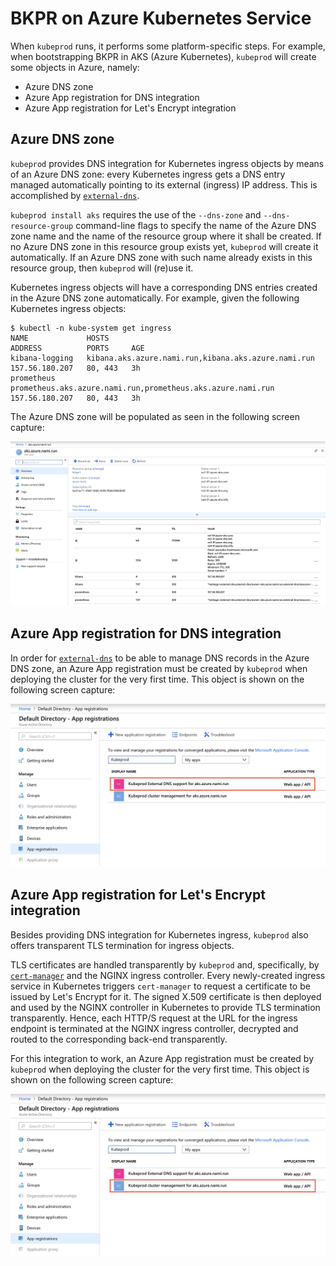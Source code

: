 # BKPR on Azure Kubernetes Service

When `kubeprod` runs, it performs some platform-specific steps. For example, when bootstrapping BKPR in AKS (Azure Kubernetes), `kubeprod` will create some objects in Azure, namely:

* Azure DNS zone
* Azure App registration for DNS integration
* Azure App registration for Let's Encrypt integration

## Azure DNS zone

`kubeprod` provides DNS integration for Kubernetes ingress objects by means of an Azure DNS zone: every Kubernetes ingress gets a DNS entry managed automatically pointing to its external (ingress) IP address. This is accomplished by [`external-dns`](https://bitnami.com/stack/external-dns/containers).

`kubeprod install aks` requires the use of the `--dns-zone` and `--dns-resource-group` command-line flags to specify the name of the Azure DNS zone name and the name of the resource group where it shall be created. If no Azure DNS zone in this resource group exists yet, `kubeprod` will create it automatically. If an Azure DNS zone with such name already exists in this resource group, then `kubeprod` will (re)use it.

Kubernetes ingress objects will have a corresponding DNS entries created in the Azure DNS zone automatically. For example, given the following Kubernetes ingress objects:

```console
$ kubectl -n kube-system get ingress
NAME             HOSTS                                                         ADDRESS          PORTS     AGE
kibana-logging   kibana.aks.azure.nami.run,kibana.aks.azure.nami.run           157.56.180.207   80, 443   3h
prometheus       prometheus.aks.azure.nami.run,prometheus.aks.azure.nami.run   157.56.180.207   80, 443   3h
```

The Azure DNS zone will be populated as seen in the following screen capture:

![Example of an Azure DNS zone](azure-dns-zone.png)

## Azure App registration for DNS integration

In order for [`external-dns`](https://bitnami.com/stack/external-dns/containers) to be able to manage DNS records in the Azure DNS zone, an Azure App registration must be created by `kubeprod` when deploying the cluster for the very first time. This object is shown on the following screen capture:

![Example of an Azure App registration for DNS integration](azure-app-registration-external-dns.png)

## Azure App registration for Let's Encrypt integration

Besides providing DNS integration for Kubernetes ingress, `kubeprod` also offers transparent TLS termination for ingress objects.

TLS certificates are handled transparently by `kubeprod` and, specifically, by [`cert-manager`](https://bitnami.com/stack/cert-manager/containers) and the NGINX ingress controller. Every newly-created ingress service in Kubernetes triggers `cert-manager` to request a certificate to be issued by Let's Encrypt for it. The signed X.509 certificate is then deployed and used by the NGINX controller in Kubernetes to provide TLS termination transparently. Hence, each HTTP/S request at the URL for the ingress endpoint is terminated at the NGINX ingress controller, decrypted and routed to the corresponding back-end transparently.

For this integration to work, an Azure App registration must be created by `kubeprod` when deploying the cluster for the very first time. This object is shown on the following screen capture:

![Example of an Azure App registration for Let's Encrypt integration](azure-app-registration-cert-manager.png)

